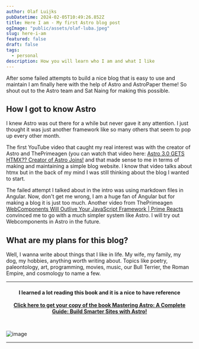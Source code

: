 ```yaml
---
author: Olaf Luijks
pubDatetime: 2024-02-05T10:49:26.852Z
title: Here I am - My first Astro blog post
ogImage: "public/assets/olaf-luba.jpeg"
slug: here-i-am
featured: false
draft: false
tags:
  - personal
description: How you will learn who I am and what I like
---
```


After some failed attempts to build a nice blog that is easy to use and maintain I am finally here with the help of Astro and AstroPaper theme! So shout out to the Astro team and Sat Naing for making this possible.

## How I got to know Astro

I knew Astro was out there for a while but never gave it any attention. I just thought it was just another framework like so many others that seem to pop up every other month.

The first YouTube video that caught my real interest was with the creator of Astro and ThePrimeagen (you can watch that video here: [Astro 3.0 GETS HTMX?? Creator of Astro Joins!](https://www.youtube.com/watch?v=X71OVbqt614) and that made sense to me in terms of making and maintaining a simple blog website. I know that video talks about htmx but in the back of my mind I was still thinking about the blog I wanted to start.

The failed attempt I talked about in the intro was using markdown files in Angular. Now, don't get me wrong, I am a huge fan of Angular but for making a blog it is just too much. Another video from ThePrimeagen [WebComponents Will Outlive Your JavaScript Framework | Prime Reacts](https://www.youtube.com/watch?v=1vF6puwX3bE&t=1529s) convinced me to go with a much simpler system like Astro. I will try out Webcomponents in Astro in the future.

## What are my plans for this blog?

Well, I wanna write about things that I like in life. My wife, my family, my dog, my hobbies, anything worth writing about. Topics like poetry, paleontology, art, programming, movies, music, our Bull Terrier, the Roman Empire, and cosmology to name a few.

---

<h4 style="text-align: center; padding-bottom: 26px;">
I learned a lot reading this book and it is a nice to have reference<br /><br />
  <a 
    href="https://amzn.to/43TC4Wa" target="_blank">Click here to get your copy of the book Mastering Astro: A Complete Guide: Build Smarter Sites with Astro! 
  </a>
</h4>

![image](@/assets/images/astro-framework.jpg)

---
